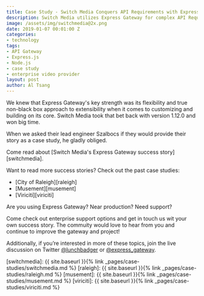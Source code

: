 ```yaml
---
title: Case Study - Switch Media Conquers API Requirements with Express Gateway
description: Switch Media utilizes Express Gateway for complex API Requirements
image: /assets/img/switchmedia@2x.png
date: 2019-01-07 00:01:00 Z
categories:
- technology
tags:
- API Gateway
- Express.js
- Node.js
- case study
- enterprise video provider
layout: post
author: Al Tsang
---
```


We knew that Express Gateway's key strength was its flexibility and true non-black box approach to extensibility when it comes to customizing and building on its core.  Switch Media took that bet back with version 1.12.0 and won big time.

<!--excerpt-->

When we asked their lead engineer Szalbocs if they would provide their story as a case study, he gladly obliged.

Come read about [Switch Media's Express Gateway success story][switchmedia].

Want to read more success stories? Check out the past case studies:
- [City of Raleigh][raleigh]
- [Musement][musement]
- [Viriciti][viriciti]


Are you using Express Gateway? Near production? Need support?

Come check out enterprise support options and get in touch us wit your own success story.  The commuity would love to hear from you and continue to improve the gateway and project!

Additionally, if you’re interested in more of these topics, join the live discussion on Twitter [@lunchbadger](https://twitter.com/lunchbadger) or [@express_gateway](https://twitter.com/express_gateway).

[switchmedia]: {{ site.baseurl }}{% link _pages/case-studies/switchmedia.md %}
[raleigh]: {{ site.baseurl }}{% link _pages/case-studies/raleigh.md %}
[musement]: {{ site.baseurl }}{% link _pages/case-studies/musement.md %}
[viriciti]: {{ site.baseurl }}{% link _pages/case-studies/viriciti.md %}
